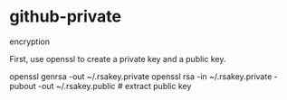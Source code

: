 # github-private
encryption

First, use openssl to create a private key and a public key.

openssl genrsa -out ~/.rsakey.private
openssl rsa -in ~/.rsakey.private -pubout -out ~/.rsakey.public # extract public key




